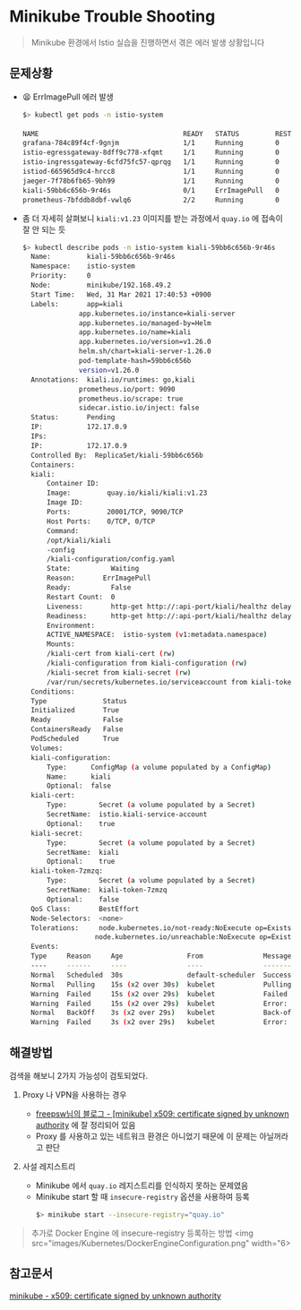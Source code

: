 # Minikube Trouble Shooting

> Minikube 환경에서 Istio 실습을 진행하면서 겪은 에러 발생 상황입니다

## 문제상황
- 😫 ErrImagePull 에러 발생 

    ```bash
    $> kubectl get pods -n istio-system

    NAME                                    READY   STATUS         RESTARTS   AGE
    grafana-784c89f4cf-9gnjm                1/1     Running        0          5m43s
    istio-egressgateway-8dff9c778-xfqmt     1/1     Running        0          5m44s
    istio-ingressgateway-6cfd75fc57-qprqg   1/1     Running        0          5m44s
    istiod-665965d9c4-hrcc8                 1/1     Running        0          5m44s
    jaeger-7f78b6fb65-9bh99                 1/1     Running        0          5m43s
    kiali-59bb6c656b-9r46s                  0/1     ErrImagePull   0          7s
    prometheus-7bfddb8dbf-vwlq6             2/2     Running        0          5m43s
    ```

- 좀 더 자세히 살펴보니 `kiali:v1.23` 이미지를 받는 과정에서  `quay.io` 에 접속이 잘 안 되는 듯
  ```bash
  $> kubectl describe pods -n istio-system kiali-59bb6c656b-9r46s
    Name:         kiali-59bb6c656b-9r46s
    Namespace:    istio-system
    Priority:     0
    Node:         minikube/192.168.49.2
    Start Time:   Wed, 31 Mar 2021 17:40:53 +0900
    Labels:       app=kiali
                app.kubernetes.io/instance=kiali-server
                app.kubernetes.io/managed-by=Helm
                app.kubernetes.io/name=kiali
                app.kubernetes.io/version=v1.26.0
                helm.sh/chart=kiali-server-1.26.0
                pod-template-hash=59bb6c656b
                version=v1.26.0
    Annotations:  kiali.io/runtimes: go,kiali
                prometheus.io/port: 9090
                prometheus.io/scrape: true
                sidecar.istio.io/inject: false
    Status:       Pending
    IP:           172.17.0.9
    IPs:
    IP:           172.17.0.9
    Controlled By:  ReplicaSet/kiali-59bb6c656b
    Containers:
    kiali:
        Container ID:
        Image:         quay.io/kiali/kiali:v1.23
        Image ID:
        Ports:         20001/TCP, 9090/TCP
        Host Ports:    0/TCP, 0/TCP
        Command:
        /opt/kiali/kiali
        -config
        /kiali-configuration/config.yaml
        State:          Waiting
        Reason:       ErrImagePull
        Ready:          False
        Restart Count:  0
        Liveness:       http-get http://:api-port/kiali/healthz delay=5s timeout=1s period=30s #success=1 #failure=3
        Readiness:      http-get http://:api-port/kiali/healthz delay=5s timeout=1s period=30s #success=1 #failure=3
        Environment:
        ACTIVE_NAMESPACE:  istio-system (v1:metadata.namespace)
        Mounts:
        /kiali-cert from kiali-cert (rw)
        /kiali-configuration from kiali-configuration (rw)
        /kiali-secret from kiali-secret (rw)
        /var/run/secrets/kubernetes.io/serviceaccount from kiali-token-7zmzq (ro)
    Conditions:
    Type              Status
    Initialized       True
    Ready             False
    ContainersReady   False
    PodScheduled      True
    Volumes:
    kiali-configuration:
        Type:      ConfigMap (a volume populated by a ConfigMap)
        Name:      kiali
        Optional:  false
    kiali-cert:
        Type:        Secret (a volume populated by a Secret)
        SecretName:  istio.kiali-service-account
        Optional:    true
    kiali-secret:
        Type:        Secret (a volume populated by a Secret)
        SecretName:  kiali
        Optional:    true
    kiali-token-7zmzq:
        Type:        Secret (a volume populated by a Secret)
        SecretName:  kiali-token-7zmzq
        Optional:    false
    QoS Class:       BestEffort
    Node-Selectors:  <none>
    Tolerations:     node.kubernetes.io/not-ready:NoExecute op=Exists for 300s
                    node.kubernetes.io/unreachable:NoExecute op=Exists for 300s
    Events:
    Type     Reason     Age                From               Message
    ----     ------     ----               ----               -------
    Normal   Scheduled  30s                default-scheduler  Successfully assigned istio-system/kiali-59bb6c656b-9r46s to minikube
    Normal   Pulling    15s (x2 over 30s)  kubelet            Pulling image "quay.io/kiali/kiali:v1.23"
    Warning  Failed     15s (x2 over 29s)  kubelet            Failed to pull image "quay.io/kiali/kiali:v1.23": rpc error: code = Unknown desc = Error response from daemon: Get https://quay.io/v2/: x509: certificate signed by unknown authority
    Warning  Failed     15s (x2 over 29s)  kubelet            Error: ErrImagePull
    Normal   BackOff    3s (x2 over 29s)   kubelet            Back-off pulling image "quay.io/kiali/kiali:v1.23"
    Warning  Failed     3s (x2 over 29s)   kubelet            Error: ImagePullBackOff
  ```

## 해결방법
검색을 해보니 2가지 가능성이 검토되었다.

1. Proxy 나 VPN을 사용하는 경우
   - [freepsw님의 블로그 - [minikube] x509: certificate signed by unknown authority](https://m.blog.naver.com/freepsw/221998687392) 에 잘 정리되어 있음
   - Proxy 를 사용하고 있는 네트워크 환경은 아니었기 때문에 이 문제는 아닐꺼라고 판단

2. 사설 레지스트리
   - Minikube 에서 `quay.io` 레지스트리를 인식하지 못하는 문제였음
   - Minikube start 할 때 `insecure-registry` 옵션을 사용하여 등록
        ```bash
        $> minikube start --insecure-registry="quay.io"
        ```
> 추가로 Docker Engine 에 insecure-registry 등록하는 방법
> <img src="images/Kubernetes/DockerEngineConfiguration.png" width="6>



## 참고문서
[minikube - x509: certificate signed by unknown authority](https://stackoverflow.com/questions/64532470/minikube-x509-certificate-signed-by-unknown-authority)